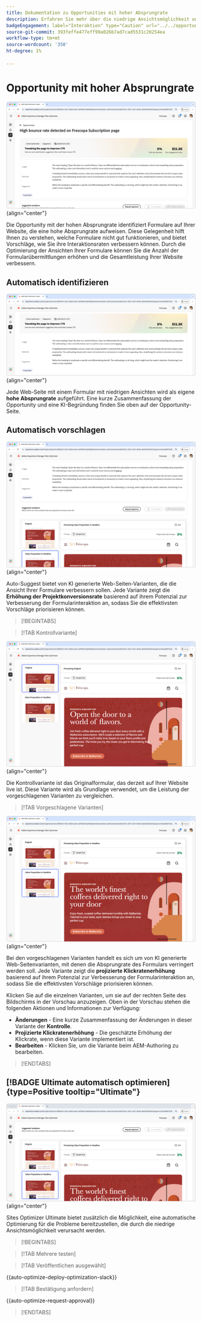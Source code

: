 ```yaml
---
title: Dokumentation zu Opportunities mit hoher Absprungrate
description: Erfahren Sie mehr über die niedrige Ansichtsmöglichkeit und wie Sie damit die Formularinteraktion auf Ihrer Website verbessern können.
badgeEngagement: label="Interaktion" type="Caution" url="../../opportunity-types/engagement.md" tooltip="Interaktion"
source-git-commit: 393feffe477eff99a026b7ad7cad5531c20254ea
workflow-type: tm+mt
source-wordcount: '350'
ht-degree: 1%

---
```



# Opportunity mit hoher Absprungrate

![Opportunity mit hoher Absprungrate](./assets/high-bounce-rate/hero.png){align="center"}

Die Opportunity mit der hohen Absprungrate identifiziert Formulare auf Ihrer Website, die eine hohe Absprungrate aufweisen. Diese Gelegenheit hilft Ihnen zu verstehen, welche Formulare nicht gut funktionieren, und bietet Vorschläge, wie Sie ihre Interaktionsraten verbessern können. Durch die Optimierung der Ansichten Ihrer Formulare können Sie die Anzahl der Formularübermittlungen erhöhen und die Gesamtleistung Ihrer Website verbessern.

## Automatisch identifizieren

![Automatische Identifizierung einer hohen Absprungrate](./assets/high-bounce-rate/auto-identify.png){align="center"}

Jede Web-Seite mit einem Formular mit niedrigen Ansichten wird als eigene **hohe Absprungrate** aufgeführt. Eine kurze Zusammenfassung der Opportunity und eine KI-Begründung finden Sie oben auf der Opportunity-Seite.

## Automatisch vorschlagen

![Automatische Empfehlung einer hohen Absprungrate](./assets/high-bounce-rate/auto-suggest.png){align="center"}

Auto-Suggest bietet von KI generierte Web-Seiten-Varianten, die die Ansicht Ihrer Formulare verbessern sollen. Jede Variante zeigt die **Erhöhung der Projektkonversionsrate** basierend auf ihrem Potenzial zur Verbesserung der Formularinteraktion an, sodass Sie die effektivsten Vorschläge priorisieren können.

>[!BEGINTABS]

>[!TAB Kontrollvariante]

![Originale Varianten](./assets/high-bounce-rate/original-variation.png){align="center"}

Die Kontrollvariante ist das Originalformular, das derzeit auf Ihrer Website live ist. Diese Variante wird als Grundlage verwendet, um die Leistung der vorgeschlagenen Varianten zu vergleichen.

>[!TAB Vorgeschlagene Varianten]

![Vorgeschlagene Varianten](./assets/high-bounce-rate/suggested-variations.png){align="center"}

Bei den vorgeschlagenen Varianten handelt es sich um von KI generierte Web-Seitenvarianten, mit denen die Absprungrate des Formulars verringert werden soll. Jede Variante zeigt die **projizierte Klickratenerhöhung** basierend auf ihrem Potenzial zur Verbesserung der Formularinteraktion an, sodass Sie die effektivsten Vorschläge priorisieren können.

Klicken Sie auf die einzelnen Varianten, um sie auf der rechten Seite des Bildschirms in der Vorschau anzuzeigen. Oben in der Vorschau stehen die folgenden Aktionen und Informationen zur Verfügung:

* **Änderungen** - Eine kurze Zusammenfassung der Änderungen in dieser Variante der **Kontrolle**.
* **Projizierte Klickratenerhöhung** - Die geschätzte Erhöhung der Klickrate, wenn diese Variante implementiert ist.
* **Bearbeiten** - Klicken Sie, um die Variante beim AEM-Authoring zu bearbeiten.

>[!ENDTABS]

## [!BADGE Ultimate automatisch optimieren]{type=Positive tooltip="Ultimate"}

![Automatische Optimierung einer hohen Absprungrate](./assets/high-bounce-rate/auto-optimize.png){align="center"}

Sites Optimizer Ultimate bietet zusätzlich die Möglichkeit, eine automatische Optimierung für die Probleme bereitzustellen, die durch die niedrige Ansichtsmöglichkeit verursacht werden.

>[!BEGINTABS]

>[!TAB Mehrere testen]


>[!TAB Veröffentlichen ausgewählt]

{{auto-optimize-deploy-optimization-slack}}

>[!TAB Bestätigung anfordern]

{{auto-optimize-request-approval}}

>[!ENDTABS]
